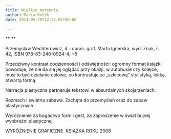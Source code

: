 ```yaml
---
title: Wielkie marzenia
author: Maria Kulik
date: 2014-05-28T12:22:02+00:00

---
```

** **

Przemysław Wechterowicz, il. i oprac. graf. Marta Ignerska, wyd. Znak, s. 42, ISBN 978-83-240-0924-4, +5

Przedziwny kontrast codzienności i odświętności: ogromny format książki powoduje, że nie da się jej oglądać przy okazji, w autobusie czy kolejce, musi to być działanie celowe, co kontrastuje ze „szkicową” stylistyką, lekką, otwartą formą.

Narracja plastyczna partneruje tekstowi w absurdalnych skojarzeniach.

Rozmach i świetna zabawa. Zachęta do przemyśleń oraz do zabaw plastycznych.

Wyróżnienie za bogactwo form i gest, za zaproszenie w świat bujnej wyobraźni plastycznej.

WYRÓŻNIENIE GRAFICZNE  KSIĄŻKA ROKU 2008

 
